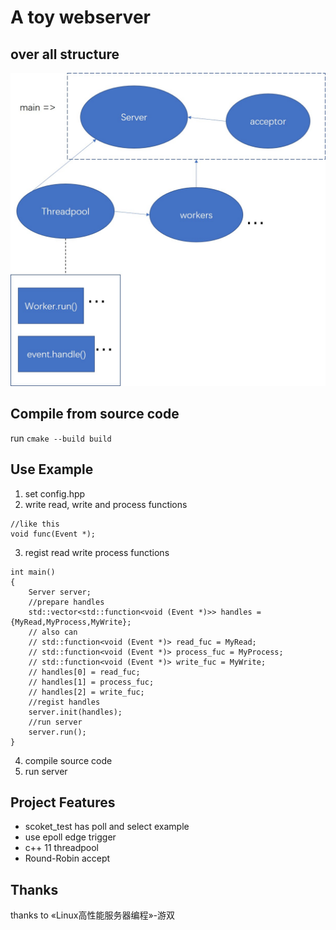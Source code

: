 # A toy webserver
## over all structure
![](https://github.com/llz-lian/myserver/blob/master/imgs/server.jpg)

## Compile from source code
run ```cmake --build build```
## Use Example
1. set config.hpp
2. write read, write and process functions
```
//like this
void func(Event *);
```
3. regist read write process functions 
```
int main()
{
    Server server;
    //prepare handles
    std::vector<std::function<void (Event *)>> handles = {MyRead,MyProcess,MyWrite};
    // also can
    // std::function<void (Event *)> read_fuc = MyRead;
    // std::function<void (Event *)> process_fuc = MyProcess;
    // std::function<void (Event *)> write_fuc = MyWrite;
    // handles[0] = read_fuc;
    // handles[1] = process_fuc;
    // handles[2] = write_fuc;
    //regist handles
    server.init(handles);
    //run server
    server.run();
}
```
4. compile source code
5. run server
## Project Features
* scoket_test has poll and select example
* use epoll edge trigger
* c++ 11 threadpool
* Round-Robin accept
## Thanks
thanks to &laquo;Linux高性能服务器编程&raquo;-游双